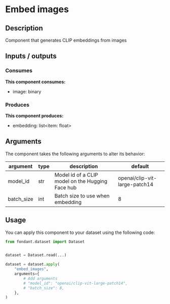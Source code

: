 # Embed images

<a id="embed_images#description"></a>
## Description
Component that generates CLIP embeddings from images

<a id="embed_images#inputs_outputs"></a>
## Inputs / outputs 

<a id="embed_images#consumes"></a>
### Consumes 
**This component consumes:**

- image: binary




<a id="embed_images#produces"></a>  
### Produces 
**This component produces:**

- embedding: list<item: float>



<a id="embed_images#arguments"></a>
## Arguments

The component takes the following arguments to alter its behavior:

| argument | type | description | default |
| -------- | ---- | ----------- | ------- |
| model_id | str | Model id of a CLIP model on the Hugging Face hub | openai/clip-vit-large-patch14 |
| batch_size | int | Batch size to use when embedding | 8 |

<a id="embed_images#usage"></a>
## Usage 

You can apply this component to your dataset using the following code:

```python
from fondant.dataset import Dataset


dataset = Dataset.read(...)

dataset = dataset.apply(
    "embed_images",
    arguments={
        # Add arguments
        # "model_id": "openai/clip-vit-large-patch14",
        # "batch_size": 8,
    },
)
```

